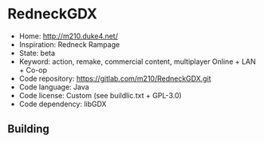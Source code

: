 # RedneckGDX

- Home: http://m210.duke4.net/
- Inspiration: Redneck Rampage
- State: beta
- Keyword: action, remake, commercial content, multiplayer Online + LAN + Co-op
- Code repository: https://gitlab.com/m210/RedneckGDX.git
- Code language: Java
- Code license: Custom (see buildlic.txt + GPL-3.0)
- Code dependency: libGDX

## Building
